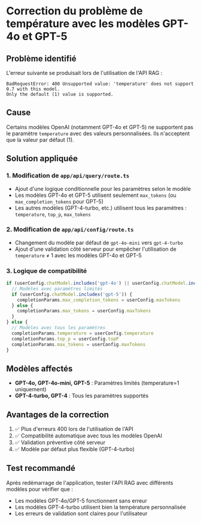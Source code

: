 # Correction du problème de température avec les modèles GPT-4o et GPT-5

## Problème identifié
L'erreur suivante se produisait lors de l'utilisation de l'API RAG :
```
BadRequestError: 400 Unsupported value: 'temperature' does not support 0.7 with this model. 
Only the default (1) value is supported.
```

## Cause
Certains modèles OpenAI (notamment GPT-4o et GPT-5) ne supportent pas le paramètre `temperature` avec des valeurs personnalisées. Ils n'acceptent que la valeur par défaut (1).

## Solution appliquée

### 1. Modification de `app/api/query/route.ts`
- Ajout d'une logique conditionnelle pour les paramètres selon le modèle
- Les modèles GPT-4o et GPT-5 utilisent seulement `max_tokens` (ou `max_completion_tokens` pour GPT-5)
- Les autres modèles (GPT-4-turbo, etc.) utilisent tous les paramètres : `temperature`, `top_p`, `max_tokens`

### 2. Modification de `app/api/config/route.ts`
- Changement du modèle par défaut de `gpt-4o-mini` vers `gpt-4-turbo`
- Ajout d'une validation côté serveur pour empêcher l'utilisation de `temperature` ≠ 1 avec les modèles GPT-4o et GPT-5

### 3. Logique de compatibilité
```typescript
if (userConfig.chatModel.includes('gpt-4o') || userConfig.chatModel.includes('gpt-5')) {
  // Modèles avec paramètres limités
  if (userConfig.chatModel.includes('gpt-5')) {
    completionParams.max_completion_tokens = userConfig.maxTokens
  } else {
    completionParams.max_tokens = userConfig.maxTokens
  }
} else {
  // Modèles avec tous les paramètres
  completionParams.temperature = userConfig.temperature
  completionParams.top_p = userConfig.topP
  completionParams.max_tokens = userConfig.maxTokens
}
```

## Modèles affectés
- **GPT-4o, GPT-4o-mini, GPT-5** : Paramètres limités (temperature=1 uniquement)
- **GPT-4-turbo, GPT-4** : Tous les paramètres supportés

## Avantages de la correction
1. ✅ Plus d'erreurs 400 lors de l'utilisation de l'API
2. ✅ Compatibilité automatique avec tous les modèles OpenAI
3. ✅ Validation préventive côté serveur
4. ✅ Modèle par défaut plus flexible (GPT-4-turbo)

## Test recommandé
Après redémarrage de l'application, tester l'API RAG avec différents modèles pour vérifier que :
- Les modèles GPT-4o/GPT-5 fonctionnent sans erreur
- Les modèles GPT-4-turbo utilisent bien la température personnalisée
- Les erreurs de validation sont claires pour l'utilisateur


